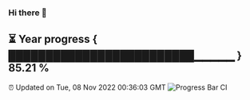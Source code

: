 ### Hi there 👋
⏳ Year progress { █████████████████████████▁▁▁▁▁ } 85.21 %
---
⏰ Updated on Tue, 08 Nov 2022 00:36:03 GMT
![Progress Bar CI](https://github.com/Moyi321/Moyi321/workflows/Progress%20Bar%20CI/badge.svg)
